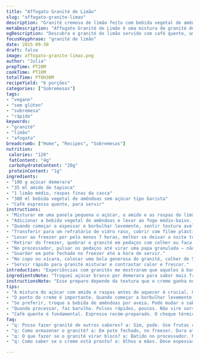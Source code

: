 ```yaml
---
title: "Affogato Granité de Limão"
slug: "affogato-granite-limao"
description: "Granité cremoso de limão feito com bebida vegetal de amêndoas, açúcar demerara e amido de tapioca, servido com café espresso quente. Receita vegana, sem glúten, lactose, ovos e nozes. Textura granulada que derrete lentamente, melando o café quente; uma brincadeira entre quente e frio, ácido e amargo. Serve como refresco e café, fácil e rápido, com toque cítrico vibrante."
metaDescription: "Affogato Granité de Limão é uma mistura de granité de limão com café quente. Refrescante e surpreendente."
ogDescription: "Descubra o granité de limão servido com café quente, uma combinação refrescante e vibrante."
focusKeyphrase: "granité de limão"
date: 2025-09-30
draft: false
image: affogato-granite-limao.png
author: "Julia"
prepTime: PT20M
cookTime: PT10M
totalTime: PT8H30M
recipeYield: "6 porções"
categories: ["Sobremesas"]
tags:
- "vegano"
- "sem glúten"
- "sobremesa"
- "rápido"
keywords:
- "granité"
- "limão"
- "afogato"
breadcrumb: ["Home", "Recipes", "Sobremesas"]
nutrition: 
 calories: "120"
 fatContent: "4g"
 carbohydrateContent: "20g"
 proteinContent: "1g"
ingredients:
- "100 g açúcar demerara"
- "35 ml amido de tapioca"
- "1 limão médio, raspas finas da casca"
- "380 ml bebida vegetal de amêndoas sem açúcar tipo barista"
- "Café espresso quente, para servir"
instructions:
- "Misturar em uma panela pequena o açúcar, o amido e as raspas do limão fora do fogo, usando um batedor para evitar grumos."
- "Adicionar a bebida vegetal de amêndoas e levar ao fogo médio-baixo. Mexer firme com espátula, raspando fundo e laterais para evitar que grude ou forme pelotas."
- "Quando começar a espessar e borbulhar levemente, sentir textura aveludada, desligar. Não deixar ferver forte para não esconder o aroma de limão."
- "Transferir para um refratário de vidro raso, cobrir com filme plástico encostado na superfície para não formar película."
- "Levar ao freezer por pelo menos 7 horas, melhor se deixar a noite toda (mínimo 6h)."
- "Retirar do freezer, quebrar o granité em pedaços com colher ou faca, não deixar amolecer demais!"
- "No processador, pulsar os pedaços até virar uma papa granulada — não virar sorvete, textura mais rústica, pedaços irregulares são charminho."
- "Guardar em pote fechado no freezer até a hora de servir."
- "No copo ou xícara, colocar uma bola generosa do granité, colher de 50 ml, e logo despejar um espresso curto quente por cima – diariamente use o café da casa ou cápsula para aroma forte."
- "Servir rápido para granité misturar e contrastar calor e frescor."
introduction: "Experiências com granités me mostraram que aqueles à base de bebida vegetal pedem atenção redobrada para não virar um bloco duro nem um mingau aguado. A escolha da bebida vegetal faz toda a diferença: usei amêndoas porque deixam uma doçura leve e combinam bem com a acidez do limão, além do toque tostado que ganha o café espresso. O açúcar demerara substitui o refinado normal, dá uma profundidade sutil e corzinha mais quente. A textura deve lembrar grãos de gelo, levar ao congelador até estar firme, depois processar rápido para ter aquele ar granulado que derrete na boca. O limão entra com a raspinha para aroma intenso, mas não exagerar para não amargar. Servir na hora, café quente em cima. O choque térmico é sensacional, bom para dias quentes, quebra a monotonia do café preto. Aprendi a controlar o ponto pelo cheiro e pelo visual do creme, nunca por tempo exato."
ingredientsNote: "Troquei açúcar branco por demerara para sabor mais fresco e menos doce melado; pode tentar açúcar de coco para versão ainda diferente, ele aguenta bem o calor do preparo. Amido de tapioca no lugar do milho evita mudança de sabor e deixa o creme mais leve e translúcido. Raspas de limão siciliano ou tahiti, são intercambiáveis, apenas cuidado para não usar limão muito verde, mais amargo. Bebida vegetal de amêndoas barista traz textura cremosa e espuma, substitui coco em caso de alergia; se quiser versão ultra neutra, pode usar aveia. Café espresso forte facilita o choque com o gelado do granité, sempre quente na hora. Evitar café frio, perde graça e textura."
instructionsNote: "Esse preparo depende da textura que o creme ganha no fogo – é hora de desligar quando perceber que engrossou quase como pudim, mas ainda líquido, ao mexer sente resistência ao virar a panela. Por isso use utensílios com superfície lisa e raspe bem as bordas para evitar queimados. No freezer, o usando filme plástico direto na superfície é essencial para não formar filme duro; a textura ideal é quebrar o granité ainda congelado, evitar que amoleça com calor da mão. No processador, alguns pulsos só, para preservar cristais maiores e sensação granulosa. Serve em uma colher de medida, o granité não deve ser duro feito sorvete, mas firme e leve. O café espresso deve ser fresco, logo depois de preparado, e despejado no último minuto, para que derreta na medida certa. Uso máquina automática, mas moka também funciona, dá sabor mais rústico. O granité aguenta até 3 dias no freezer sem perder qualidade, mas o café sempre na hora."
tips:
- "A mistura do açúcar com amido e raspas antes de aquecer é crucial. Use um batedor. Evita grumos. Isso resulta em um creme liso. Não ignore essa etapa. A textura é tudo."
- "O ponto do creme é importante. Quando começar a borbulhar levemente, para. Sinta a textura aveludada. Não deixe ferver. O aroma do limão some. Vá by eye, e apenas pelo toque. Perceba as mudanças."
- "Se preferir, troque a bebida de amêndoas por aveia. Pode mudar o sabor. Ana é neutra. Se não pode ter amêndoas, escolha a aveia. A qualidade da bebida faz a diferença."
- "Quando processar, faz barulho. Pulsos rápidos, poucos. Não vire sorvete. Quer textura granulada. Cristais grandes são charmosos. Isso dá um contraste ao café quente."
- "Café quente é fundamental. Espresso recém-preparado. O choque térmico é sensacional. Se usar café frio, perde a magia. O calor ajuda a derreter o granité."
faq:
- "q: Posso fazer granité de outros sabores? a: Sim, pode. Use frutas cítricas ou berry. Mas as proporções mudam. Cuidado para não alterar a base."
- "q: Como armazenar o granité? a: Em pote fechado, no freezer. Dura até 3 dias. Mas meu conselho: faça fresco. A qualidade é superior. Congelar não é o ideal sempre."
- "q: O que fazer se o granité virar bloco? a: Batido no processador. Não desanime. Pode quebrar. Se estiver muito duro, deixe mais tempo fora. Não arrisca perder a textura."
- "q: Como saber se o creme está pronto? a: Olhos e mãos. Deve espessar sem ferver. Toque deve mostrar resistência. É diferente de pudim. Textura é chave."

---
```

